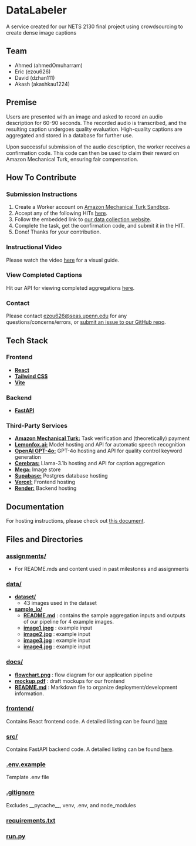 # **DataLabeler**
A service created for our NETS 2130 final project using crowdsourcing to create dense image captions

## Team

- Ahmed (ahmedOmuharram)
- Eric (ezou626)
- David (dzhan111)
- Akash (akashkau1224)

## Premise

Users are presented with an image and asked to record an audio description for 60-90 seconds. The recorded audio is transcribed, and the resulting caption undergoes quality evaluation. High-quality captions are aggregated and stored in a database for further use.

Upon successful submission of the audio description, the worker receives a confirmation code. This code can then be used to claim their reward on Amazon Mechanical Turk, ensuring fair compensation.

## How To Contribute

### Submission Instructions
1. Create a Worker account on [Amazon Mechanical Turk Sandbox](https://workersandbox.mturk.com/).
2. Accept any of the following HITs [here](https://workersandbox.mturk.com/requesters/A1T9HCL62TFS2Q/projects).
3. Follow the embedded link to [our data collection website](https://data-labeler-ten.vercel.app/).
4. Complete the task, get the confirmation code, and submit it in the HIT.
5. Done! Thanks for your contribution.

### Instructional Video
Please watch the video [here](https://youtu.be/n4kLEWFMmuE) for a visual guide.

### View Completed Captions
Hit our API for viewing completed aggregations [here](https://datalabeler.onrender.com/get_captioned_images).

### Contact
Please contact ezou626@seas.upenn.edu for any questions/concerns/errors, or [submit an issue to our GitHub repo](https://github.com/dzhan111/DataLabeler/issues).

## Tech Stack

### Frontend
- [**React**](https://react.dev/)
- [**Tailwind CSS**](https://tailwindcss.com/)
- [**Vite**](https://vite.dev/)
### Backend
- [**FastAPI**](https://fastapi.tiangolo.com/)

### Third-Party Services
- [**Amazon Mechanical Turk:**](https://www.mturk.com/) Task verification and (theoretically) payment
- [**Lemonfox.ai:**](https://www.lemonfox.ai/) Model hosting and API for automatic speech recognition
- [**OpenAI GPT-4o:**](https://openai.com/api/) GPT-4o hosting and API for quality control keyword generation
- [**Cerebras:**](https://mega.io/) Llama-3.1b hosting and API for caption aggregation
- [**Mega:**]() Image store
- [**Supabase:**](https://supabase.com/) Postgres database hosting
- [**Vercel:**](https://vercel.com/) Frontend hosting
- [**Render:**](https://render.com/) Backend hosting


## Documentation

For hosting instructions, please check out [this document](/docs/README.md).

## Files and Directories
### [assignments/](./assignments)
- For README.mds and content used in past milestones and assignments
### [data/](data/)
- **[dataset/](/data/dataset)** 
    - 43 images used in the dataset
- **[sample_io/](/data/sample_io)**
    - **[README.md](/data/sample_io/README.md)** : contains the sample aggregation inputs and outputs of our pipeline for 4 example images.
    - **[image1.jpeg](/data/sample_io/image1.jpeg)** : example input
    - **[image2.jpg](/data/sample_io/image2.jpg)** : example input
    - **[image3.jpg](/data/sample_io/image3.jpg)** : example input
    - **[image4.jpg](/data/sample_io/image4.jpg)** : example input
### [docs/](docs/)
- **[flowchart.png](/docs/flowdiagram.png)** : flow diagram for our application pipeline 
- **[mockup.pdf](/docs/mockup.pdf)** : draft mockups for our frontend
- **[README.md](/docs/README.md)** : Markdown file to organize deployment/development information. 
### [frontend/](frontend/)
Contains React frontend code. A detailed listing can be found [here](frontend/README.md)
### [src/](src/)
Contains FastAPI backend code. A detailed listing can be found [here](src/README.md).
### [.env.example](.env.example)
Template .env file
### [.gitignore](.gitignore)
Excludes \_\_pycache\_\_, venv, .env, and node_modules
### [requirements.txt](requirements.txt)
### [run.py](./run.py)